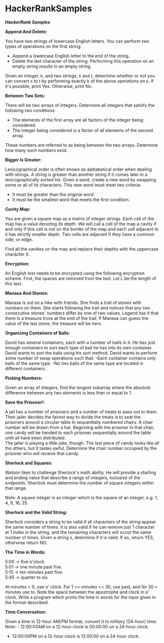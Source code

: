 # HackerRankSamples
***HackerRank Samples***

**Append And Delete:**

You have two strings of lowercase English letters. You can perform two types of operations on the first string:
- Append a lowercase English letter to the end of the string.
- Delete the last character of the string. Performing this operation on an empty string results in an empty string.

Given an integer, k, and two strings, s and t, determine whether or not you can convert s to t by performing exactly k of the above operations on s. If it's possible, print Yes. Otherwise, print No.

**Between Two Sets:**

There will be two arrays of integers. Determine all integers that satisfy the following two conditions:
- The elements of the first array are all factors of the integer being considered.
- The integer being considered is a factor of all elements of the second array.

These numbers are referred to as being between the two arrays. Determine how many such numbers exist.

**Bigger Is Greater:**

Lexicographical order is often known as alphabetical order when dealing with strings. A string is greater than another string if it comes later in a lexicographically 
sorted list. Given a word, create a new word by swapping some or all of its characters. This new word must meet two criteria:
- It must be greater than the original word.
- It must be the smallest word that meets the first condition.

**Cavity Map:**

You are given a square map as a matrix of integer strings. Each cell of the map has a value denoting its depth. We will call a cell of the map a cavity if and only if this cell is not on the border of the map and each cell adjacent to it has strictly smaller depth. Two cells are adjacent if they have a common side, or edge.

Find all the cavities on the map and replace their depths with the uppercase character X.

**Encryption:**

An English text needs to be encrypted using the following encryption scheme. First, the spaces are removed from the text. Let L be the length of this text.

**Manasa And Stones:**

Manasa is out on a hike with friends. She finds a trail of stones with numbers on them. She starts following the trail and notices that any two consecutive stones' numbers differ by one of two values. Legend has it that there is a treasure trove at the end of the trail. If Manasa can guess the value of the last stone, the treasure will be hers.

**Organizing Containers of Balls:**

David has several containers, each with a number of balls in it. He has just enough containers to sort each type of ball he has into its own container. 
David wants to sort the balls using his sort method. David wants to perform some number of swap operations such that:
-Each container contains only balls of the same type.
-No two balls of the same type are located in different containers.

**Picking Numbers:**

Given an array of integers, find the longest subarray where the absolute difference between any two elements is less than or equal to 1.

**Save the Prisoner!:**

A jail has a number of prisoners and a number of treats to pass out to them. Their jailer decides the fairest way to divide the treats is to seat the prisoners 
around a circular table in sequentially numbered chairs. A chair number will be drawn from a hat. Beginning with the prisoner in that chair, one candy will be 
handed to each prisoner sequentially around the table until all have been distributed.  
The jailer is playing a little joke, though. The last piece of candy looks like all the others, but it tastes awful. Determine the chair number occupied by the prisoner 
who will receive that candy.

**Sherlock and Squares:**

Watson likes to challenge Sherlock's math ability. He will provide a starting and ending value that describe a range of integers, inclusive of the endpoints. Sherlock must determine the number of square integers within that range.

Note: A square integer is an integer which is the square of an integer, e.g. 1, 4, 9, 16, 25.

**Sherlock and the Valid String:**

Sherlock considers a string to be valid if all characters of the string appear the same number of times. It is also valid if he can remove just 1 character at 1 index 
in the string, and the remaining characters will occur the same number of times. Given a string s, determine if it is valid. If so, return YES, otherwise return NO.

**The Time in Words:**

5:00 -> five o'clock.  
5:01 -> one minute past five.  
5:10 -> ten minutes past five.  
5:45 -> quarter to six.  

At minutes = 0, use o' clock. For 1 <= minutes <= 30, use past, and for 30 < minutes use to. Note the space between the apostrophe and clock in o' clock. 
Write a program which prints the time in words for the input given in the format described.

**Time Conversation:**

Given a time in 12-hour AM/PM format, convert it to military (24-hour) time.  
Note: - 12:00:00AM on a 12-hour clock is 00:00:00 on a 24-hour clock.
- 12:00:00PM on a 12-hour clock is 12:00:00 on a 24-hour clock.
